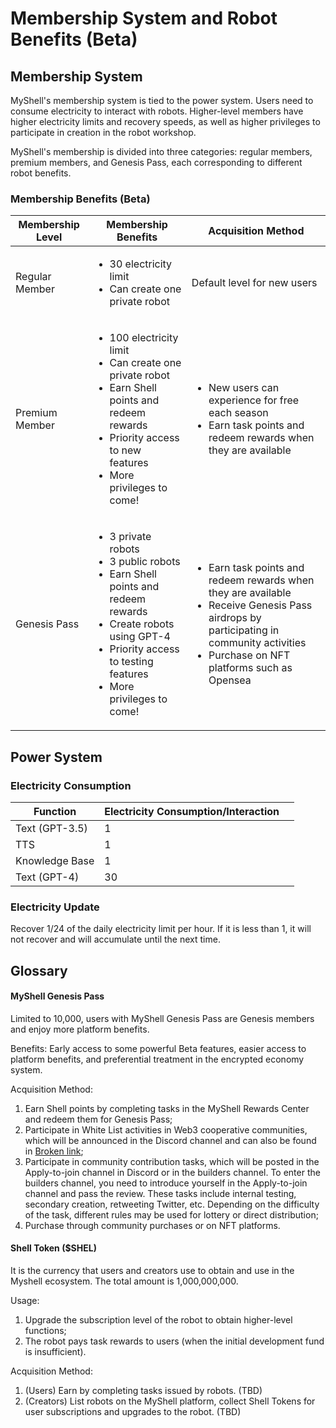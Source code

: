 # Membership System and Robot Benefits (Beta)

## Membership System

MyShell's membership system is tied to the power system. Users need to consume electricity to interact with robots. Higher-level members have higher electricity limits and recovery speeds, as well as higher privileges to participate in creation in the robot workshop.

MyShell's membership is divided into three categories: regular members, premium members, and Genesis Pass, each corresponding to different robot benefits.

### Membership Benefits (Beta)

| Membership Level | Membership Benefits                                                                                                             | Acquisition Method                                                                             |
| ---------------- | ------------------------------------------------------------------------------------------------------------------------------- | --------------------------------------------------------------------------------------------- |
| Regular Member   | <ul><li>30 electricity limit</li><li>Can create one private robot</li></ul>                                                       | Default level for new users                                                                     |
| Premium Member   | <ul><li>100 electricity limit</li><li>Can create one private robot</li><li>Earn Shell points and redeem rewards</li><li>Priority access to new features</li><li>More privileges to come!</li></ul> | <ul><li>New users can experience for free each season</li><li>Earn task points and redeem rewards when they are available</li></ul> |
| Genesis Pass     | <ul><li>3 private robots</li><li>3 public robots</li><li>Earn Shell points and redeem rewards</li><li>Create robots using GPT-4</li><li>Priority access to testing features</li><li>More privileges to come!</li></ul> | <ul><li>Earn task points and redeem rewards when they are available</li><li>Receive Genesis Pass airdrops by participating in community activities</li><li>Purchase on NFT platforms such as Opensea</li></ul> |

## Power System

### Electricity Consumption

<table><thead><tr><th>Function</th><th>Electricity Consumption/Interaction</th><th data-hidden></th></tr></thead><tbody><tr><td>Text (GPT-3.5)</td><td>1</td><td></td></tr><tr><td>TTS</td><td>1</td><td></td></tr><tr><td>Knowledge Base</td><td>1</td><td></td></tr><tr><td>Text (GPT-4)</td><td>30</td><td></td></tr></tbody></table>

### Electricity Update

Recover 1/24 of the daily electricity limit per hour. If it is less than 1, it will not recover and will accumulate until the next time.

## Glossary

#### MyShell Genesis Pass

Limited to 10,000, users with MyShell Genesis Pass are Genesis members and enjoy more platform benefits.

Benefits: Early access to some powerful Beta features, easier access to platform benefits, and preferential treatment in the encrypted economy system.

Acquisition Method:

1. Earn Shell points by completing tasks in the MyShell Rewards Center and redeem them for Genesis Pass;
2. Participate in White List activities in Web3 cooperative communities, which will be announced in the Discord channel and can also be found in [Broken link](broken-reference "mention");
3. Participate in community contribution tasks, which will be posted in the Apply-to-join channel in Discord or in the builders channel. To enter the builders channel, you need to introduce yourself in the Apply-to-join channel and pass the review. These tasks include internal testing, secondary creation, retweeting Twitter, etc. Depending on the difficulty of the task, different rules may be used for lottery or direct distribution;
4. Purchase through community purchases or on NFT platforms.

#### Shell Token ($SHEL)

It is the currency that users and creators use to obtain and use in the Myshell ecosystem. The total amount is 1,000,000,000.

Usage:

1. Upgrade the subscription level of the robot to obtain higher-level functions;
2. The robot pays task rewards to users (when the initial development fund is insufficient).

Acquisition Method:

1. (Users) Earn by completing tasks issued by robots. (TBD)
2. (Creators) List robots on the MyShell platform, collect Shell Tokens for user subscriptions and upgrades to the robot. (TBD)
